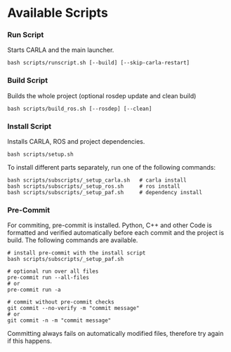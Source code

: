 # Available Scripts

### Run Script

Starts CARLA and the main launcher.

```
bash scripts/runscript.sh [--build] [--skip-carla-restart]
```

### Build Script

Builds the whole project (optional rosdep update and clean build)

```
bash scripts/build_ros.sh [--rosdep] [--clean]
```

### Install Script

Installs CARLA, ROS and project dependencies.

```
bash scripts/setup.sh
```

To install different parts separately, run one of the following commands:

```
bash scripts/subscripts/_setup_carla.sh   # carla install
bash scripts/subscripts/_setup_ros.sh     # ros install
bash scripts/subscripts/_setup_paf.sh     # dependency install
```

### Pre-Commit

For commiting, pre-commit is installed. Python, C++ and other Code is formatted and verified automatically before each
commit and the project is build. The following commands are available.

```
# install pre-commit with the install script
bash scripts/subscripts/_setup_paf.sh

# optional run over all files
pre-commit run --all-files
# or
pre-commit run -a

# commit without pre-commit checks
git commit --no-verify -m "commit message"
# or
git commit -n -m "commit message"
```

Committing always fails on automatically modified files, therefore try again if this happens.

